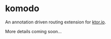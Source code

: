 # komodo
An annotation driven routing extension for [ktor.io](https://ktor.io/).

More details coming soon...

